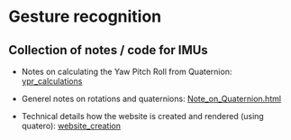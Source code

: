 # Gesture recognition

## Collection of notes / code for IMUs

-   Notes on calculating the Yaw Pitch Roll from Quaternion: [ypr_calculations](https://oduerr.github.io/gesture/ypr_calculations.html)

-   Generel notes on rotations and quaternions: [Note_on_Quaternion.html](https://oduerr.github.io/gesture/Note_on_Quaternion.html)

-   Technical details how the website is created and rendered (using quatero): [website_creation](https://oduerr.github.io/gesture/website_creation.html)
